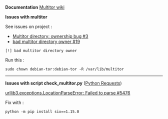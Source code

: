 **Documentation**
[Multitor wiki](https://github.com/trimstray/multitor/wiki/Manual)

**Issues with multitor**

See issues on project :
* [Multitor directory: ownership bug #3](https://github.com/trimstray/multitor/issues/3)
* [bad multitor directory owner #19](https://github.com/trimstray/multitor/issues/19)

`[!] bad multitor directory owner`

Run this :

`sudo chown debian-tor:debian-tor -R /var/lib/multitor`

---

**Issues with script check_multitor.py** ([Python Requests](https://requests.readthedocs.io/en/latest/))

[urllib3.exceptions.LocationParseError: Failed to parse #5476](https://github.com/psf/requests/issues/5476)

Fix with :

`python -m pip install six==1.15.0`
